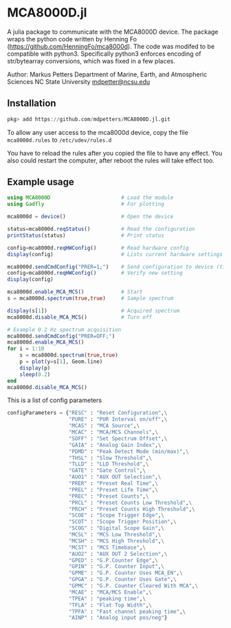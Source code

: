# MCA8000D.jl

A julia package to communicate with the MCA8000D device. The package wraps the python code written by Henning Fo (https://github.com/HenningFo/mca8000d). The code was modifed to be compatible with python3. Specifically python3 enforces encoding of str/bytearray conversions, which was fixed in a few places. 

Author: Markus Petters
        Department of Marine, Earth, and Atmospheric Sciences
        NC State University
        mdpetter@ncsu.edu

## Installation

```julia
pkg> add https://github.com/mdpetters/MCA8000D.jl.git
```

To allow any user access to the mca8000d device, copy the file ```mca8000d.rules``` to ```/etc/udev/rules.d```

You have to reload the rules after you copied the file to have any effect. You also could restart the computer, after reboot the rules will take effect too. 

## Example usage

```julia
using MCA8000D                       # Load the module
using Gadfly                         # For plotting

mca8000d = device()                  # Open the device

status=mca8000d.reqStatus()          # Read the configuration
printStatus(status)                  # Print status

config=mca8000d.reqHWConfig()        # Read hardware config
display(config)                      # Lists current hardware settings

mca8000d.sendCmdConfig("PRER=1;")    # Send configuration to device (time = 1s)
config=mca8000d.reqHWConfig()        # Verify new setting
display(config)                       

mca8000d.enable_MCA_MCS()            # Start 
s = mca8000d.spectrum(true,true)     # Sample spectrum

display(s[1])                        # Acquired spectrum
mca8000d.disable_MCA_MCS()           # Turn off

# Example 0.2 Hz spectrum acquisition
mca8000d.sendCmdConfig("PRER=OFF;")  
mca8000d.enable_MCA_MCS()            
for i = 1:10
    s = mca8000d.spectrum(true,true)  
    p = plot(y=s[1], Geom.line)
    display(p)
    sleep(0.2)
end
mca8000d.disable_MCA_MCS() 
```

This is a list of config parameters

```py
configParameters = {"RESC" : "Reset Configuration",\
                    "PURE" : "PUR Interval on/off",\
                    "MCAS" : "MCA Source",\
                    "MCAC" : "MCA/MCS Channels",\
                    "SOFF" : "Set Spectrum Offset",\
                    "GAIA" : "Analog Gain Index",\
                    "PDMD" : "Peak Detect Mode (min/max)",\
                    "THSL" : "Slow Threshold",\
                    "TLLD" : "LLD Threshold",\
                    "GATE" : "Gate Control",\
                    "AUO1" : "AUX OUT Selection",\
                    "PRER" : "Preset Real Time",\
                    "PREL" : "Preset Life Time",\
                    "PREC" : "Preset Counts",\
                    "PRCL" : "Preset Counts Low Threshold",\
                    "PRCH" : "Preset Counts High Threshold",\
                    "SCOE" : "Scope Trigger Edge",\
                    "SCOT" : "Scope Trigger Position",\
                    "SCOG" : "Digital Scope Gain",\
                    "MCSL" : "MCS Low Threshold",\
                    "MCSH" : "MCS High Threshold",\
                    "MCST" : "MCS Timebase",\
                    "AUO2" : "AUX OUT 2 Selection",\
                    "GPED" : "G.P.Counter Edge",\
                    "GPIN" : "G.P. Counter Input",\
                    "GPME" : "G.P. Counter Uses MCA_EN",\
                    "GPGA" : "G.P. Counter Uses Gate",\
                    "GPMC" : "G.P. Counter Cleared With MCA",\
                    "MCAE" : "MCA/MCS Enable",\
                    "TPEA" : "peaking time",\
                    "TFLA" : "Flat Top Width",\
                    "TPFA" : "Fast channel peaking time",\
                    "AINP" : "Analog input pos/neg"}
```
